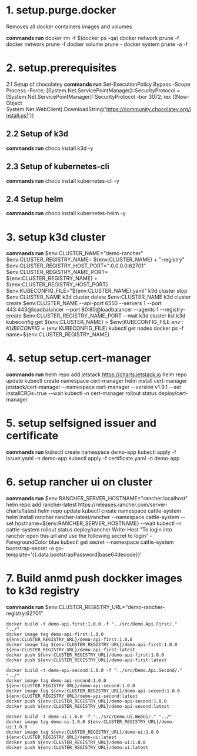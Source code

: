 # 1. setup.purge.docker
Removes all docker containers images and volumes 

**commands run**
	docker rm -f $(docker ps -qa)
	docker network prune -f
	docker network prune -f
	docker volume prune -
	docker system prune -a -f

# 2. setup.prerequisites
2.1 Setup of chocolatey
**commands run**
	Set-ExecutionPolicy Bypass -Scope Process -Force; [System.Net.ServicePointManager]::SecurityProtocol = [System.Net.ServicePointManager]::SecurityProtocol -bor 3072; iex ((New-Object System.Net.WebClient).DownloadString('https://community.chocolatey.org/install.ps1'))

## 2.2 Setup of k3d
**commands run**
	choco install k3d -y

## 2.3 Setup of kubernetes-cli
**commands run**
	choco install kubernetes-cli -y

## 2.4 Setup helm
**commands run**
	choco install kubernetes-helm -y

# 3. setup k3d cluster
**commands run**
	$env:CLUSTER_NAME="demo-rancher"
	$env:CLUSTER_REGISTRY_NAME= ${env:CLUSTER_NAME} + "-registry"
	$env:CLUSTER_REGISTRY_HOST_PORT=":0.0.0.0:62701"
	$env:CLUSTER_REGISTRY_NAME_PORT= ${env:CLUSTER_REGISTRY_NAME} + ${env:CLUSTER_REGISTRY_HOST_PORT}
	$env:KUBECONFIG_FILE="${env:CLUSTER_NAME}.yaml"
	k3d cluster stop $env:CLUSTER_NAME
	k3d cluster delete $env:CLUSTER_NAME
	k3d cluster create $env:CLUSTER_NAME --api-port 6550 --servers 1 --port 443:443@loadbalancer --port 80:80@loadbalancer --agents 1 --registry-create $env:CLUSTER_REGISTRY_NAME_PORT --wait 
	k3d cluster list
	k3d kubeconfig get ${env:CLUSTER_NAME} > $env:KUBECONFIG_FILE
	$env:KUBECONFIG=($env:KUBECONFIG_FILE)
	kubectl get nodes
	docker ps -f name=${env:CLUSTER_REGISTRY_NAME}

# 4. setup setup.cert-manager
**commands run**
	helm repo add jetstack https://charts.jetstack.io
	helm repo update
	kubectl create namespace cert-manager
	helm install cert-manager jetstack/cert-manager --namespace cert-manager --version v1.9.1 --set installCRDs=true --wait
	kubectl -n cert-manager rollout status deploy/cert-manager

# 5. setup selfsigned issuer and certificate
**commands run**
	kubectl create namespace demo-app
	kubectl apply -f issuer.yaml -n demo-app
	kubectl apply -f certificate.yaml -n demo-app

# 6. setup rancher ui on cluster
**commands run**
	$env:RANCHER_SERVER_HOSTNAME="rancher.localhost"
	helm repo add rancher-latest https://releases.rancher.com/server-charts/latest
	helm repo update
	kubectl create namespace cattle-system
	helm install rancher rancher-latest/rancher --namespace cattle-system --set hostname=${env:RANCHER_SERVER_HOSTNAME} --wait
	kubectl -n cattle-system rollout status deploy/rancher
	Write-Host "To login into rancher open this url and use the following secret to login" -ForegroundColor blue
	kubectl get secret --namespace cattle-system bootstrap-secret -o go-template='{{.data.bootstrapPassword|base64decode}}'

# 7. Build anmd push dockker images to k3d registry
**commands run**
	$env:CLUSTER_REGISTRY_URL="demo-rancher-registry:62701"
	
	docker build -t demo-api-first:1.0.0 -f "../src/Demo.Api.First/." "../"
	docker image tag demo-api-first:1.0.0 ${env:CLUSTER_REGISTRY_URL}/demo-api-first:1.0.0
	docker image tag ${env:CLUSTER_REGISTRY_URL}/demo-api-first:1.0.0 ${env:CLUSTER_REGISTRY_URL}/demo-api-first:latest
	docker push ${env:CLUSTER_REGISTRY_URL}/demo-api-first:1.0.0
	docker push ${env:CLUSTER_REGISTRY_URL}/demo-api-first:latest

	docker build -t demo-api-second:1.0.0 -f "../src/Demo.Api.Second/." "../"
	docker image tag demo-api-second:1.0.0 ${env:CLUSTER_REGISTRY_URL}/demo-api-second:1.0.0
	docker image tag ${env:CLUSTER_REGISTRY_URL}/demo-api-second:1.0.0 ${env:CLUSTER_REGISTRY_URL}/demo-api-second:latest
	docker push ${env:CLUSTER_REGISTRY_URL}/demo-api-second:1.0.0
	docker push ${env:CLUSTER_REGISTRY_URL}/demo-api-second:latest

	docker build -t demo-ui:1.0.0 -f "../src/Demo.Ui.WebUi/." "../"
	docker image tag demo-ui:1.0.0 ${env:CLUSTER_REGISTRY_URL}/demo-ui:1.0.0
	docker image tag ${env:CLUSTER_REGISTRY_URL}/demo-ui:1.0.0 ${env:CLUSTER_REGISTRY_URL}/demo-ui:latest
	docker push ${env:CLUSTER_REGISTRY_URL}/demo-ui:1.0.0
	docker push ${env:CLUSTER_REGISTRY_URL}/demo-ui:latest
